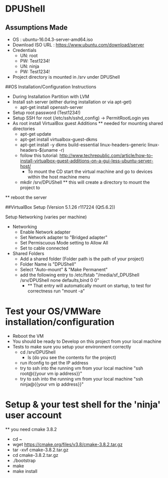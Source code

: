 # DPUShell

## Assumptions Made
- OS : ubuntu-16.04.3-server-amd64.iso
- Download ISO URL : https://www.ubuntu.com/download/server
- Credentials
    - UN: root
    - PW: Test1234!
    - UN: ninja
    - PW: Test1234!
- Project directory is mounted in /srv under DPUShell

##OS Installation/Configuration Instructions

- During Installation Partition with LVM
- Install ssh server (either during installation or via apt-get)
    - apt-get install openssh-server 
- Setup root password (Test1234!)
- Setup SSH for root (/etc/ssh/sshd_config) -> PermitRootLogin yes
- As root install VirtualBox guest Additions ** needed for mounting shared directories 
    - apt-get update
    - apt-get install virtualbox-guest-dkms
    - apt-get install -y dkms build-essential linux-headers-generic linux-headers-$(uname -r)
    - follow this tutorial: http://www.techrepublic.com/article/how-to-install-virtualbox-guest-additions-on-a-gui-less-ubuntu-server-host/
        - To mount the CD start the virtual machine and go to devices within the host machine menu
    - mkdir /srv/DPUShell ** this will create a directory to mount the project to 

** reboot the server

##VirtualBox Setup (Version 5.1.26 r117224 (Qt5.6.2))

Setup Networking (varies per machine)
 
- Networking 
    - Enable Network adapter
    - Set Network adapter to "Bridged adapter"
    - Set Permiscuous Mode setting to Allow All
    - Set to cable connected
- Shared Folders
    - Add a shared folder (Folder path is the path of your project)
    - Folder Name is "DPUShell"
    - Select "Auto-mount" & "Make Permanent"
    - add the following entry to /etc/fstab "/media/sf_DPUShell /srv/DPUShell none defaults,bind 0 0"
        - ** That entry will automatically mount on startup, to test for correctness run "mount -a" 

# Test your OS/VMWare installation/configuration
- Reboot the VM 
- You should be ready to Develop on this project from your local machine
- Tests to make sure you setup your environment correctly
    - cd /srv/DPUShell
        - ls (do you see the contents for the project)
    - run ifconfig to get the IP address
    - try to ssh into the running vm from your local machine "ssh root@{{your vm ip address}}"
    - try to ssh into the running vm from your local machine "ssh ninja@{{your vm ip address}}"
   
   
# Setup & your test shell for the 'ninja' user account

** you need cmake 3.8.2

- cd ~
- wget https://cmake.org/files/v3.8/cmake-3.8.2.tar.gz
- tar -xvf cmake-3.8.2.tar.gz
- cd cmake-3.8.2.tar.gz
- ./bootstrap
- make
- make install


      







